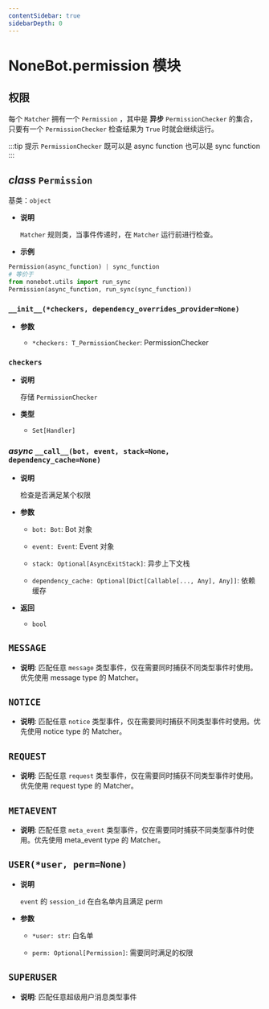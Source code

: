 ```yaml
---
contentSidebar: true
sidebarDepth: 0
---
```


# NoneBot.permission 模块

## 权限

每个 `Matcher` 拥有一个 `Permission` ，其中是 **异步** `PermissionChecker` 的集合，只要有一个 `PermissionChecker` 检查结果为 `True` 时就会继续运行。

:::tip 提示
`PermissionChecker` 既可以是 async function 也可以是 sync function
:::


## _class_ `Permission`

基类：`object`


* **说明**

    `Matcher` 规则类，当事件传递时，在 `Matcher` 运行前进行检查。



* **示例**


```python
Permission(async_function) | sync_function
# 等价于
from nonebot.utils import run_sync
Permission(async_function, run_sync(sync_function))
```


### `__init__(*checkers, dependency_overrides_provider=None)`


* **参数**

    
    * `*checkers: T_PermissionChecker`: PermissionChecker



### `checkers`


* **说明**

    存储 `PermissionChecker`



* **类型**

    
    * `Set[Handler]`



### _async_ `__call__(bot, event, stack=None, dependency_cache=None)`


* **说明**

    检查是否满足某个权限



* **参数**

    
    * `bot: Bot`: Bot 对象


    * `event: Event`: Event 对象


    * `stack: Optional[AsyncExitStack]`: 异步上下文栈


    * `dependency_cache: Optional[Dict[Callable[..., Any], Any]]`: 依赖缓存



* **返回**

    
    * `bool`



## `MESSAGE`


* **说明**: 匹配任意 `message` 类型事件，仅在需要同时捕获不同类型事件时使用。优先使用 message type 的 Matcher。


## `NOTICE`


* **说明**: 匹配任意 `notice` 类型事件，仅在需要同时捕获不同类型事件时使用。优先使用 notice type 的 Matcher。


## `REQUEST`


* **说明**: 匹配任意 `request` 类型事件，仅在需要同时捕获不同类型事件时使用。优先使用 request type 的 Matcher。


## `METAEVENT`


* **说明**: 匹配任意 `meta_event` 类型事件，仅在需要同时捕获不同类型事件时使用。优先使用 meta_event type 的 Matcher。


## `USER(*user, perm=None)`


* **说明**

    `event` 的 `session_id` 在白名单内且满足 perm



* **参数**

    
    * `*user: str`: 白名单


    * `perm: Optional[Permission]`: 需要同时满足的权限



## `SUPERUSER`


* **说明**: 匹配任意超级用户消息类型事件
